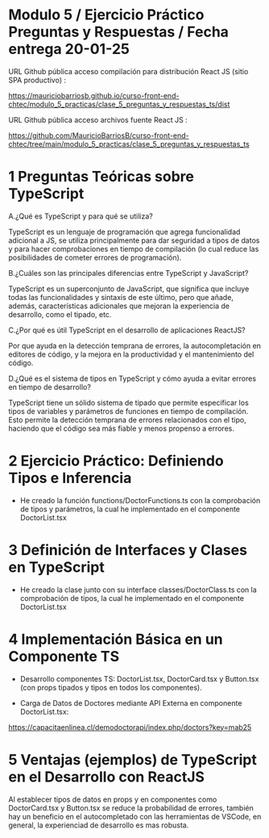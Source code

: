 # Modulo 5 / Ejercicio Práctico Preguntas y Respuestas / Fecha entrega 20-01-25

URL Github pública acceso compilación para distribución React JS (sitio SPA productivo) :

https://mauriciobarriosb.github.io/curso-front-end-chtec/modulo_5_practicas/clase_5_preguntas_y_respuestas_ts/dist

URL Github pública acceso archivos fuente React JS :

https://github.com/MauricioBarriosB/curso-front-end-chtec/tree/main/modulo_5_practicas/clase_5_preguntas_y_respuestas_ts

# 1 Preguntas Teóricas sobre TypeScript

A.¿Qué es TypeScript y para qué se utiliza?

TypeScript es un lenguaje de programación que agrega funcionalidad adicional a JS, se utiliza principalmente para dar seguridad a tipos de datos y para hacer comprobaciones en tiempo de compilación (lo cual reduce las posibilidades de cometer errores de programación).

B.¿Cuáles son las principales diferencias entre TypeScript y JavaScript?

TypeScript es un superconjunto de JavaScript, que significa que incluye todas las funcionalidades y sintaxis de este último, pero que añade, además, características adicionales que mejoran la experiencia de desarrollo, como el tipado, etc.

C.¿Por qué es útil TypeScript en el desarrollo de aplicaciones ReactJS?

Por que ayuda en la detección temprana de errores, la autocompletación en editores de código, y la mejora en la productividad y el mantenimiento del código.

D.¿Qué es el sistema de tipos en TypeScript y cómo ayuda a evitar errores en tiempo de desarrollo?

TypeScript tiene un sólido sistema de tipado que permite especificar los tipos de variables y parámetros de funciones en tiempo de compilación. Esto permite la detección temprana de errores relacionados con el tipo, haciendo que el código sea más fiable y menos propenso a errores.

# 2 Ejercicio Práctico: Definiendo Tipos e Inferencia

* He creado la función functions/DoctorFunctions.ts con la comprobación de tipos y parámetros, la cual he implementado en el componente DoctorList.tsx

# 3 Definición de Interfaces y Clases en TypeScript

* He creado la clase junto con su interface classes/DoctorClass.ts con la comprobación de tipos, la cual he implementado en el componente DoctorList.tsx

# 4 Implementación Básica en un Componente TS

* Desarrollo componentes TS: DoctorList.tsx, DoctorCard.tsx y Button.tsx (con props tipados y tipos en todos los componentes).

* Carga de Datos de Doctores mediante API Externa en componente DoctorList.tsx: 

https://capacitaenlinea.cl/demodoctorapi/index.php/doctors?key=mab25

# 5 Ventajas (ejemplos) de TypeScript en el Desarrollo con ReactJS

Al establecer tipos de datos en props y en componentes como DoctorCard.tsx y Button.tsx se reduce la probabilidad de errores, también hay un beneficio en el autocompletado con las herramientas de VSCode, en general, la experienciad de desarrollo es mas robusta.